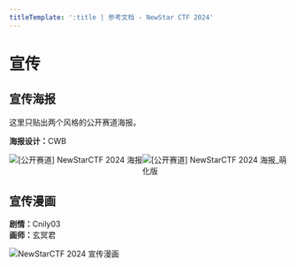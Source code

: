 ```yaml
---
titleTemplate: ':title | 参考文档 - NewStar CTF 2024'
---
```

<script setup>
import Container from '@/components/docs/Container.vue'
</script>

# 宣传

## 宣传海报

这里只贴出两个风格的公开赛道海报。

<Container type='info'>

<strong>海报设计：</strong>CWB
</Container>

<div style='display: grid; grid-auto-flow: column;'>

<img src="/assets/images/External_NewStarCTF_2024_Poster.png" alt="[公开赛道] NewStarCTF 2024 海报">

<img src="/assets/images/External_NewStarCTF_2024_Poster_Cute.png" alt="[公开赛道] NewStarCTF 2024 海报_萌化版">

</div>

## 宣传漫画

<Container type='info'>

<strong>剧情：</strong>Cnily03 \
<strong>画师：</strong>玄冥君
</Container>

![NewStarCTF 2024 宣传漫画](/assets/images/NewStarCTF_2024_Cartoon.png)